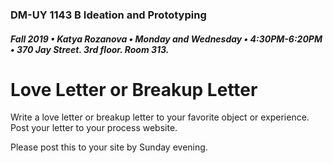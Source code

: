 ### DM-UY 1143 B Ideation and Prototyping
##### Fall 2019 • Katya Rozanova • Monday and Wednesday • 4:30PM-6:20PM • 370 Jay Street. 3rd floor. Room 313.  


# Love Letter or Breakup Letter

Write a love letter or breakup letter to your favorite object or experience. Post your letter to your process website.

Please post this to your site by Sunday evening.
